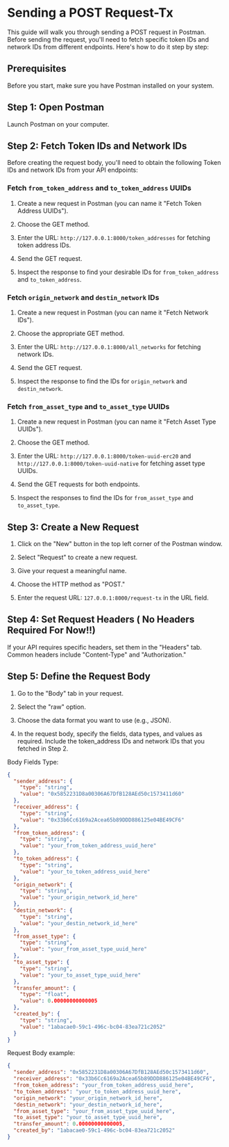 # Sending a POST Request-Tx

This guide will walk you through sending a POST request in Postman. Before sending the request, you'll need to fetch specific token IDs and network IDs from different endpoints. Here's how to do it step by step:

## Prerequisites

Before you start, make sure you have Postman installed on your system.

## Step 1: Open Postman

Launch Postman on your computer.

## Step 2: Fetch Token IDs and Network IDs

Before creating the request body, you'll need to obtain the following Token IDs and network IDs from your API endpoints:

### Fetch `from_token_address` and `to_token_address` UUIDs

1. Create a new request in Postman (you can name it "Fetch Token Address UUIDs").

2. Choose the GET method.

3. Enter the URL: `http://127.0.0.1:8000/token_addresses` for fetching token address IDs.

4. Send the GET request.

5. Inspect the response to find your desirable IDs for `from_token_address` and `to_token_address`.

### Fetch `origin_network` and `destin_network` IDs

1. Create a new request in Postman (you can name it "Fetch Network IDs").

2. Choose the appropriate GET method.

3. Enter the URL: `http://127.0.0.1:8000/all_networks` for fetching network IDs.

4. Send the GET request.

5. Inspect the response to find the IDs for `origin_network` and `destin_network`.

### Fetch `from_asset_type` and `to_asset_type` UUIDs

1. Create a new request in Postman (you can name it "Fetch Asset Type UUIDs").

2. Choose the GET method.

3. Enter the URL: `http://127.0.0.1:8000/token-uuid-erc20` and `http://127.0.0.1:8000/token-uuid-native` for fetching asset type UUIDs.

4. Send the GET requests for both endpoints.

5. Inspect the responses to find the IDs for `from_asset_type` and `to_asset_type`.

## Step 3: Create a New Request

1. Click on the "New" button in the top left corner of the Postman window.

2. Select "Request" to create a new request.

3. Give your request a meaningful name.

4. Choose the HTTP method as "POST."

5. Enter the request URL: `127.0.0.1:8000/request-tx` in the URL field.

## Step 4: Set Request Headers ( No Headers Required For Now!!)

If your API requires specific headers, set them in the "Headers" tab. Common headers include "Content-Type" and "Authorization."

## Step 5: Define the Request Body

1. Go to the "Body" tab in your request.

2. Select the "raw" option.

3. Choose the data format you want to use (e.g., JSON).

4. In the request body, specify the fields, data types, and values as required. Include the token_address IDs and network IDs that you fetched in Step 2.

Body Fields Type:
```json
{
  "sender_address": {
    "type": "string",
    "value": "0x5852231D8a00306A67DfB128AEd50c1573411d60"
  },
  "receiver_address": {
    "type": "string",
    "value": "0x33b6Cc6169a2Acea65b89DDD886125e04BE49CF6"
  },
  "from_token_address": {
    "type": "string",
    "value": "your_from_token_address_uuid_here"
  },
  "to_token_address": {
    "type": "string",
    "value": "your_to_token_address_uuid_here"
  },
  "origin_network": {
    "type": "string",
    "value": "your_origin_network_id_here"
  },
  "destin_network": {
    "type": "string",
    "value": "your_destin_network_id_here"
  },
  "from_asset_type": {
    "type": "string",
    "value": "your_from_asset_type_uuid_here"
  },
  "to_asset_type": {
    "type": "string",
    "value": "your_to_asset_type_uuid_here"
  },
  "transfer_amount": {
    "type": "float",
    "value": 0.00000000000005
  },
  "created_by": {
    "type": "string",
    "value": "1abacae0-59c1-496c-bc04-83ea721c2052"
  }
}
```

Request Body example:

```json
{
  "sender_address": "0x5852231D8a00306A67DfB128AEd50c1573411d60",
  "receiver_address": "0x33b6Cc6169a2Acea65b89DDD886125e04BE49CF6",
  "from_token_address": "your_from_token_address_uuid_here",
  "to_token_address": "your_to_token_address_uuid_here",
  "origin_network": "your_origin_network_id_here",
  "destin_network": "your_destin_network_id_here",
  "from_asset_type": "your_from_asset_type_uuid_here",
  "to_asset_type": "your_to_asset_type_uuid_here",
  "transfer_amount": 0.00000000000005,
  "created_by": "1abacae0-59c1-496c-bc04-83ea721c2052"
}
```